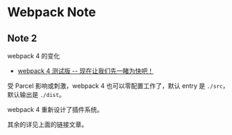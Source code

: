 # Webpack Note

## Note 2

webpack 4 的变化

- [webpack 4 测试版 -- 现在让我们先一睹为快吧！](https://juejin.im/post/5a72d569f265da3e3a6e2118)

受 Parcel 影响或刺激，webpack 4 也可以零配置工作了，默认 entry 是 `./src`，默认输出是 `./dist`。

webpack 4 重新设计了插件系统。

其余的详见上面的链接文章。
